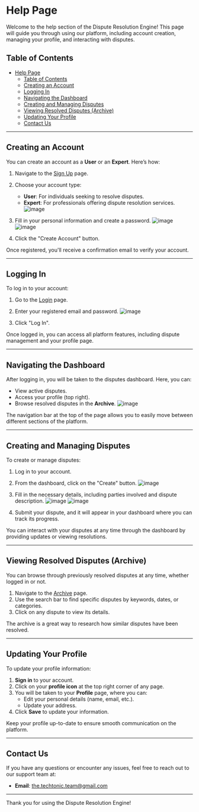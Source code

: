 # Help Page

Welcome to the help section of the Dispute Resolution Engine! This page will guide you through using our platform, including account creation, managing your profile, and interacting with disputes.

## Table of Contents
- [Help Page](#help-page)
	- [Table of Contents](#table-of-contents)
	- [Creating an Account](#creating-an-account)
	- [Logging In](#logging-in)
	- [Navigating the Dashboard](#navigating-the-dashboard)
	- [Creating and Managing Disputes](#creating-and-managing-disputes)
	- [Viewing Resolved Disputes (Archive)](#viewing-resolved-disputes-archive)
	- [Updating Your Profile](#updating-your-profile)
	- [Contact Us](#contact-us)

---

## Creating an Account

You can create an account as a **User** or an **Expert**. Here’s how:

1. Navigate to the [Sign Up](https://capstone-dre.dns.net.za/signup) page.
2. Choose your account type: 
    - **User**: For individuals seeking to resolve disputes.
    - **Expert**: For professionals offering dispute resolution services.
![image](https://github.com/user-attachments/assets/d0faba41-a4b4-48a8-ba61-783e38253e4c)

3. Fill in your personal information and create a password.
![image](https://github.com/user-attachments/assets/f33322ed-b2ee-4c70-b56f-455553dd636b)
![image](https://github.com/user-attachments/assets/ad3cab26-8714-42f8-931d-0b28be2090f4)

5. Click the "Create Account" button.

Once registered, you'll receive a confirmation email to verify your account.

---

## Logging In

To log in to your account:

1. Go to the [Login](https://capstone-dre.dns.net.za/login) page.
2. Enter your registered email and password.
![image](https://github.com/user-attachments/assets/257b60e1-098c-445f-afd8-05dd88c02005)

4. Click "Log In".

Once logged in, you can access all platform features, including dispute management and your profile page.

---

## Navigating the Dashboard

After logging in, you will be taken to the disputes dashboard. Here, you can:

- View active disputes.
- Access your profile (top right).
- Browse resolved disputes in the **Archive**.
![image](https://github.com/user-attachments/assets/8d256f7e-686e-4c39-982e-0a4a343b13d5)

The navigation bar at the top of the page allows you to easily move between different sections of the platform.

---

## Creating and Managing Disputes

To create or manage disputes:

1. Log in to your account.
2. From the dashboard, click on the "Create" button.
![image](https://github.com/user-attachments/assets/a03b3a48-a74c-4278-8795-659a67d3722f)

4. Fill in the necessary details, including parties involved and dispute description.
![image](https://github.com/user-attachments/assets/df804ccd-e552-47e2-ac5b-a0021525bf52)
![image](https://github.com/user-attachments/assets/6c1ca21b-13cf-43d9-aeca-99d75a8364d5)

6. Submit your dispute, and it will appear in your dashboard where you can track its progress.

You can interact with your disputes at any time through the dashboard by providing updates or viewing resolutions.

---

## Viewing Resolved Disputes (Archive)

You can browse through previously resolved disputes at any time, whether logged in or not.

1. Navigate to the [Archive](https://capstone-dre.dns.net.za/archive) page.
2. Use the search bar to find specific disputes by keywords, dates, or categories.
3. Click on any dispute to view its details.

The archive is a great way to research how similar disputes have been resolved.

---

## Updating Your Profile

To update your profile information:

1. **Sign in** to your account.
2. Click on your **profile icon** at the top right corner of any page.
3. You will be taken to your **Profile** page, where you can:
    - Edit your personal details (name, email, etc.).
    - Update your address.
4. Click **Save** to update your information.

Keep your profile up-to-date to ensure smooth communication on the platform.

---

## Contact Us

If you have any questions or encounter any issues, feel free to reach out to our support team at:

- **Email**: the.techtonic.team@gmail.com

---

Thank you for using the Dispute Resolution Engine!
